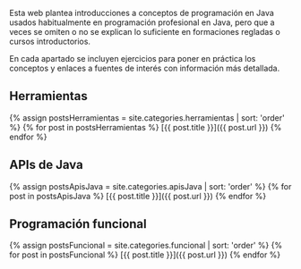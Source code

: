 Esta web plantea introducciones a conceptos de programación en Java usados habitualmente en programación profesional en Java, pero que a veces se omiten o no se explican lo suficiente en formaciones regladas o cursos introductorios.

En cada apartado se incluyen ejercicios para poner en práctica los conceptos y enlaces a fuentes de interés con información más detallada.

## Herramientas

{% assign postsHerramientas = site.categories.herramientas | sort: 'order' %}
{% for post in postsHerramientas %}
[{{ post.title }}]({{ post.url }})
{% endfor %}

## APIs de Java

{% assign postsApisJava = site.categories.apisJava | sort: 'order' %}
{% for post in postsApisJava %}
[{{ post.title }}]({{ post.url }})
{% endfor %}


## Programación funcional

{% assign postsFuncional = site.categories.funcional | sort: 'order' %}
{% for post in postsFuncional %}
[{{ post.title }}]({{ post.url }})
{% endfor %}
